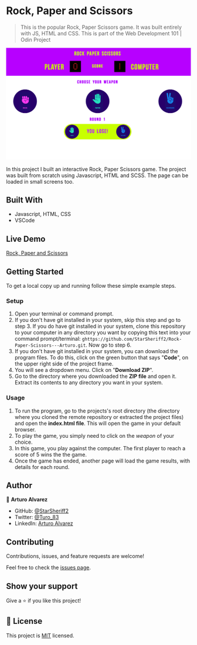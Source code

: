 # Rock, Paper and Scissors

>This is the popular Rock, Paper Scissors game. It was built entirely with JS, HTML and CSS. This is part of the Web Development 101 | Odin Project

![screenshot](./app_screenshot.png)

In this project I built an interactive Rock, Paper Scissors game. The project was built from scratch using Javascript, HTML and SCSS. The page can be loaded in small screens too.

## Built With

- Javascript, HTML, CSS
- VSCode

## Live Demo

[Rock, Paper and Scissors](https://starsheriff2.github.io/Rock-Paper-Scissors---Arturo/)

## Getting Started

To get a local copy up and running follow these simple example steps.

### Setup
1. Open your terminal or command prompt.
2. If you don't have git installed in your system, skip this step and go to step 3. If you do have git installed in your system, clone this repository to your computer in any directory you want by copying this text into your command prompt/terminal: `ghttps://github.com/StarSheriff2/Rock-Paper-Scissors---Arturo.git`. Now go to step 6.
3. If you don't have git installed in your system, you can download the program files. To do this, click on the green button that says "**Code**", on the upper right side of the project frame.
4. You will see a dropdown menu. Click on "**Download ZIP**".
5. Go to the directory where you downloaded the **ZIP file** and open it. Extract its contents to any directory you want in your system.

### Usage

1. To run the program, go to the projects's root directory (the directory where you cloned the remote repository or extracted the project files) and open the **index.html file**. This will open the game in your default browser.
2. To play the game, you simply need to click on the *weapon* of your choice.
3.  In this game, you play against the computer. The first player to reach a score of 5 wins the the game.
4.  Once the game has ended, another page will load the game results, with details for each round.

## Author

👤 **Arturo Alvarez**

- GitHub: [@StarSheriff2](https://github.com/StarSheriff2)
- Twitter: [@Turo_83](https://twitter.com/Turo_83)
- LinkedIn: [Arturo Alvarez](https://www.linkedin.com/in/arturoalvarezv/)

## Contributing

Contributions, issues, and feature requests are welcome!

Feel free to check the [issues page](https://github.com/StarSheriff2/Rock-Paper-Scissors---Arturo/issuess).

## Show your support

Give a ⭐️ if you like this project!

## 📝 License

This project is [MIT](https://github.com/StarSheriff2/Rock-Paper-Scissors---Arturo/blob/master/LICENSE) licensed.
